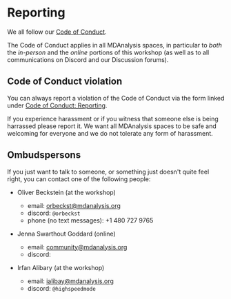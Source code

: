 # Reporting

We all follow our [Code of Conduct](https://www.mdanalysis.org/pages/conduct).

The Code of Conduct applies in all MDAnalysis spaces, in particular to
*both* the *in-person* and the *online* portions of this workshop (as
well as to all communications on Discord and our Discussion forums).


## Code of Conduct violation

You can always report a violation of the Code of Conduct via the form
linked under [Code of Conduct:
Reporting](https://www.mdanalysis.org/pages/conduct/#reporting).

If you experience harassment or if you witness that someone else is
being harrassed please report it. We want all MDAnalysis spaces to be
safe and welcoming for everyone and we do not tolerate any form of
harassment.


## Ombudspersons

If you just want to talk to someone, or something just doesn't quite
feel right, you can contact one of the following people:

- Oliver Beckstein (at the workshop)
  - email: <orbeckst@mdanalysis.org> 
  - discord: `@orbeckst`
  - phone (no text messages): +1 480 727 9765
  
- Jenna Swarthout Goddard (online)
  - email: <community@mdanalysis.org>
  - discord: 
  
- Irfan Alibary (at the workshop)
  - email: <ialibay@mdanalysis.org>
  - discord: `@highspeedmode`




